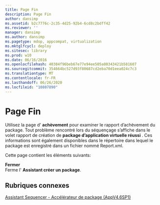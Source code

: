 ```yaml
---
title: Page Fin
description: Page Fin
author: dansimp
ms.assetid: b2c7776c-2c35-4d25-92b4-6cd8c2bdff42
ms.reviewer: ''
manager: dansimp
ms.author: dansimp
ms.pagetype: mdop, appcompat, virtualization
ms.mktglfcycl: deploy
ms.sitesec: library
ms.prod: w10
ms.date: 06/16/2016
ms.openlocfilehash: 40384f96beb67e77e94ee505a80343421b581607
ms.sourcegitcommit: 354664bc527d93f80687cd2eba70d1eea024c7c3
ms.translationtype: MT
ms.contentlocale: fr-FR
ms.lasthandoff: 06/26/2020
ms.locfileid: "10807890"
---
```

# Page Fin


Utilisez la page d' **achèvement** pour examiner le rapport d’achèvement du package. Tout problème rencontré lors du séquençage s’affiche dans le volet rapport de création de **package d’application virtuelle réussi** . Ces informations sont également disponibles dans le répertoire dans lequel le package est enregistré dans un fichier nommé Report.xml.

Cette page contient les éléments suivants:

<a href="" id="close"></a>**Fermer**  
Ferme l' **Assistant créer un package**.

## Rubriques connexes


[Assistant Sequencer - Accélérateur de package (AppV4.6SP1)](sequencer-wizard---package-accelerator--appv-46-sp1-.md)

 

 





